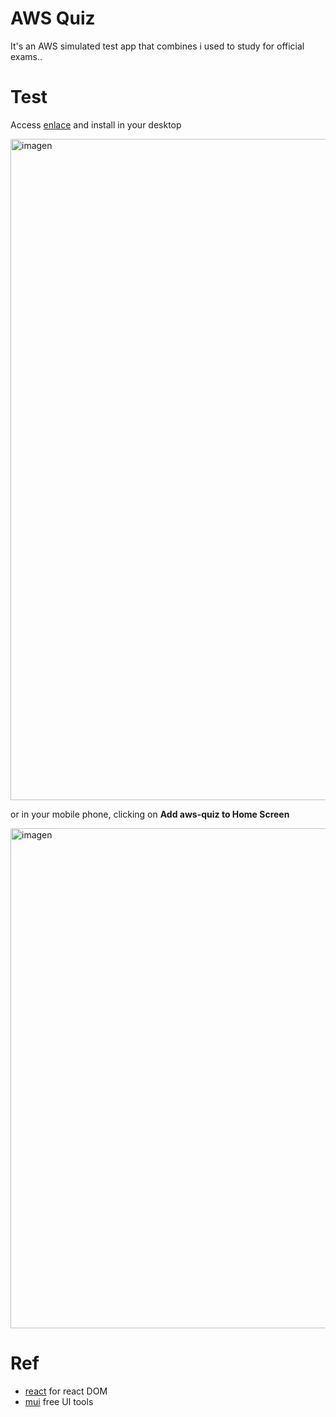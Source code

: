 # AWS Quiz

It's an AWS simulated test app that combines i used to study for official exams..

# Test

Access [enlace](https://humbertodias.github.io/aws-quiz) and install in your desktop

<img width="1058" alt="imagen" src="https://github.com/humbertodias/aws-quiz/assets/9255997/38be0897-3ca4-464d-a7ec-15fa8ee9c215">

or in your mobile phone, clicking on  **Add aws-quiz to Home Screen**

<img height="800" alt="imagen" src="https://github.com/humbertodias/aws-quiz/assets/9255997/f5f492c0-04a4-401e-89f4-717706a8d6a9">



# Ref
* [react]([https://react.dev/) for react DOM
* [mui](https://mui.com/) free UI tools 
